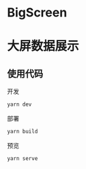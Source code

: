 # BigScreen
# 大屏数据展示

## 使用代码

开发

```bash
yarn dev
```

部署

```bash
yarn build
```

预览

```bash
yarn serve
```